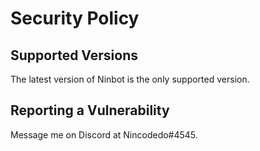 # Security Policy

## Supported Versions

The latest version of Ninbot is the only supported version.

## Reporting a Vulnerability

Message me on Discord at Nincodedo#4545.
